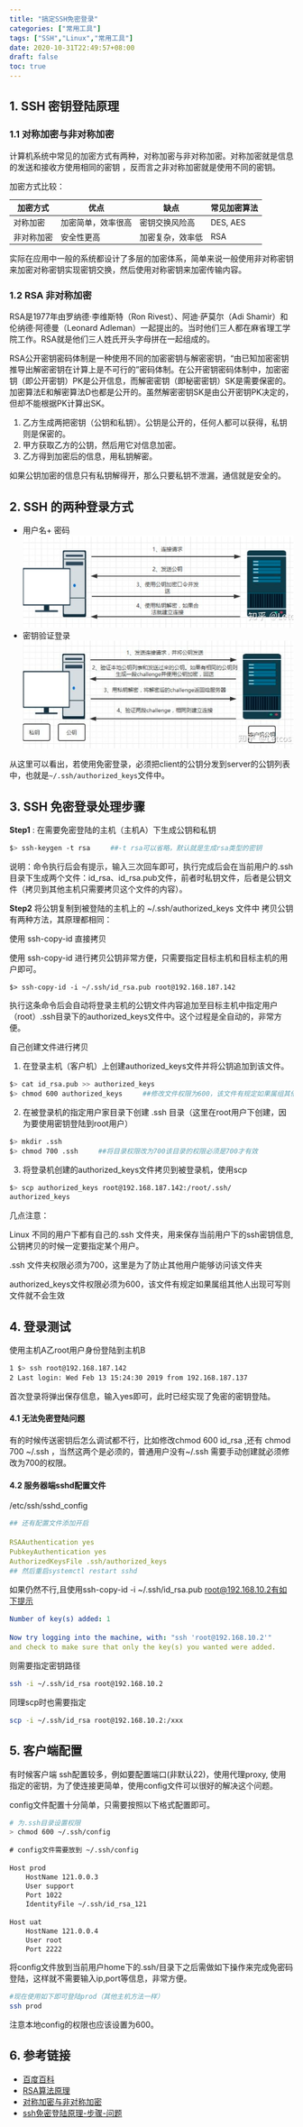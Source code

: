 ```yaml
---
title: "搞定SSH免密登录"
categories: ["常用工具"]
tags: ["SSH","Linux","常用工具"]
date: 2020-10-31T22:49:57+08:00
draft: false
toc: true
---
```


## 1. SSH 密钥登陆原理

### 1.1 对称加密与非对称加密

计算机系统中常见的加密方式有两种，对称加密与非对称加密。对称加密就是信息的发送和接收方使用相同的密钥
，反而言之非对称加密就是使用不同的密钥。

加密方式比较：

| 加密方式   | 优点               | 缺点             | 常见加密算法 |
| ---------- | ------------------ | ---------------- | ------------ |
| 对称加密   | 加密简单，效率很高 | 密钥交换风险高   | DES, AES     |
| 非对称加密 | 安全性更高         | 加密复杂，效率低 | RSA          |


实际在应用中一般的系统都设计了多层的加密体系，简单来说一般使用非对称密钥来加密对称密钥实现密钥交换，然后使用对称密钥来加密传输内容。

### 1.2 RSA 非对称加密
RSA是1977年由罗纳德·李维斯特（Ron Rivest）、阿迪·萨莫尔（Adi Shamir）和伦纳德·阿德曼（Leonard Adleman）一起提出的。当时他们三人都在麻省理工学院工作。RSA就是他们三人姓氏开头字母拼在一起组成的。

 RSA公开密钥密码体制是一种使用不同的加密密钥与解密密钥，“由已知加密密钥推导出解密密钥在计算上是不可行的”密码体制。在公开密钥密码体制中，加密密钥（即公开密钥）PK是公开信息，而解密密钥（即秘密密钥）SK是需要保密的。加密算法E和解密算法D也都是公开的。虽然解密密钥SK是由公开密钥PK决定的，但却不能根据PK计算出SK。 

  1. 乙方生成两把密钥（公钥和私钥）。公钥是公开的，任何人都可以获得，私钥则是保密的。
  2. 甲方获取乙方的公钥，然后用它对信息加密。
  3. 乙方得到加密后的信息，用私钥解密。

如果公钥加密的信息只有私钥解得开，那么只要私钥不泄漏，通信就是安全的。

## 2. SSH 的两种登录方式
- 用户名+ 密码 
![username + password](ssh-loginWithPassword.PNG)
- 密钥验证登录
![public key](ssh-loginWithoutPassword.PNG)

从这里可以看出，若使用免密登录，必须把client的公钥分发到server的公钥列表中，也就是```~/.ssh/authorized_keys```文件中。

## 3. SSH 免密登录处理步骤
**Step1** : 在需要免密登陆的主机（主机A）下生成公钥和私钥

```bash 
$> ssh-keygen -t rsa     ##-t rsa可以省略，默认就是生成rsa类型的密钥
```

说明：命令执行后会有提示，输入三次回车即可，执行完成后会在当前用户的.ssh目录下生成两个文件：id_rsa、id_rsa.pub文件，前者时私钥文件，后者是公钥文件（拷贝到其他主机只需要拷贝这个文件的内容）。

**Step2**  将公钥复制到被登陆的主机上的 ~/.ssh/authorized_keys 文件中
拷贝公钥有两种方法，其原理都相同：

使用 ssh-copy-id 直接拷贝

使用 ssh-copy-id 进行拷贝公钥非常方便，只需要指定目标主机和目标主机的用户即可。

```shell
$> ssh-copy-id -i ~/.ssh/id_rsa.pub root@192.168.187.142
```

执行这条命令后会自动将登录主机的公钥文件内容追加至目标主机中指定用户（root）.ssh目录下的authorized_keys文件中。这个过程是全自动的，非常方便。

自己创建文件进行拷贝
1) 在登录主机（客户机）上创建authorized_keys文件并将公钥追加到该文件。
```bash 
$> cat id_rsa.pub >> authorized_keys
$> chmod 600 authorized_keys     ##修改文件权限为600，该文件有规定如果属组其他人出现可写则文件就不会生效
```
2) 在被登录机的指定用户家目录下创建 .ssh 目录（这里在root用户下创建，因为要使用密钥登陆到root用户）
```bash
$> mkdir .ssh
$> chmod 700 .ssh     ##将目录权限改为700该目录的权限必须是700才有效
```   
3) 将登录机创建的authorized_keys文件拷贝到被登录机，使用scp
```bash
$> scp authorized_keys root@192.168.187.142:/root/.ssh/
authorized_keys  
```
几点注意： 

Linux 不同的用户下都有自己的.ssh 文件夹，用来保存当前用户下的ssh密钥信息, 公钥拷贝的时候一定要指定某个用户。

.ssh 文件夹权限必须为700，这里是为了防止其他用户能够访问该文件夹

authorized_keys文件权限必须为600，该文件有规定如果属组其他人出现可写则文件就不会生效

## 4. 登录测试
使用主机A乙root用户身份登陆到主机B
```bash 
1 $> ssh root@192.168.187.142
2 Last login: Wed Feb 13 15:24:30 2019 from 192.168.187.137
```
首次登录将弹出保存信息，输入yes即可，此时已经实现了免密的密钥登陆。

#### 4.1 无法免密登陆问题

有的时候传送密钥后怎么调试都不行，比如修改chmod 600 id_rsa ,还有 chmod 700 ~/.ssh ，当然这两个是必须的，普通用户没有~/.ssh 需要手动创建就必须修改为700的权限。

#### 4.2 服务器端sshd配置文件
/etc/ssh/sshd_config
```yml
## 还有配置文件添加开启

RSAAuthentication yes
PubkeyAuthentication yes 
AuthorizedKeysFile .ssh/authorized_keys
## 然后重启systemctl restart sshd
```
如果仍然不行,且使用ssh-copy-id -i ~/.ssh/id_rsa.pub root@192.168.10.2有如下提示
```yml 
Number of key(s) added: 1

Now try logging into the machine, with: "ssh 'root@192.168.10.2'"
and check to make sure that only the key(s) you wanted were added.
```
则需要指定密钥路径
```bash
ssh -i ~/.ssh/id_rsa root@192.168.10.2
```
同理scp时也需要指定
```bash
scp -i ~/.ssh/id_rsa root@192.168.10.2:/xxx
```

## 5. 客户端配置
有时候客户端 ssh配置较多，例如要配置端口(非默认22)，使用代理proxy, 使用指定的密钥，为了使连接更简单，使用config文件可以很好的解决这个问题。

config文件配置十分简单，只需要按照以下格式配置即可。

```bash
# 为.ssh目录设置权限
> chmod 600 ~/.ssh/config
```

```text
# config文件需要放到 ~/.ssh/config

Host prod
    HostName 121.0.0.3
	User support
	Port 1022
    IdentityFile ~/.ssh/id_rsa_121

Host uat
    HostName 121.0.0.4
	User root
	Port 2222
```
将config文件放到当前用户home下的.ssh/目录下之后需做如下操作来完成免密码登陆，这样就不需要输入ip,port等信息，非常方便。

```bash
#现在使用如下即可登陆prod（其他主机方法一样）
ssh prod
```

注意本地config的权限也应该设置为600。

## 6. 参考链接

+ [百度百科](https://baike.baidu.com/item/RSA%E7%AE%97%E6%B3%95/263310?fromtitle=RSA&fromid=210678&fr=aladdin)
+ [RSA算法原理](http://www.ruanyifeng.com/blog/2013/06/rsa_algorithm_part_one.html)
+ [对称加密与非对称加密](https://www.jianshu.com/p/d1d35cdd113a)
+ [ssh免密登陆原理-步骤-问题](https://zhuanlan.zhihu.com/p/142900786)